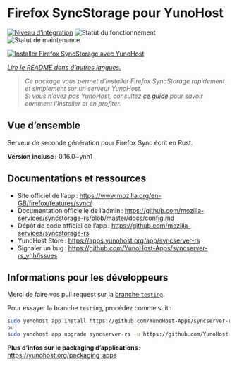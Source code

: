 <!--
Nota bene : ce README est automatiquement généré par <https://github.com/YunoHost/apps/tree/master/tools/readme_generator>
Il NE doit PAS être modifié à la main.
-->

# Firefox SyncStorage pour YunoHost

[![Niveau d’intégration](https://dash.yunohost.org/integration/syncserver-rs.svg)](https://dash.yunohost.org/appci/app/syncserver-rs) ![Statut du fonctionnement](https://ci-apps.yunohost.org/ci/badges/syncserver-rs.status.svg) ![Statut de maintenance](https://ci-apps.yunohost.org/ci/badges/syncserver-rs.maintain.svg)

[![Installer Firefox SyncStorage avec YunoHost](https://install-app.yunohost.org/install-with-yunohost.svg)](https://install-app.yunohost.org/?app=syncserver-rs)

*[Lire le README dans d'autres langues.](./ALL_README.md)*

> *Ce package vous permet d’installer Firefox SyncStorage rapidement et simplement sur un serveur YunoHost.*  
> *Si vous n’avez pas YunoHost, consultez [ce guide](https://yunohost.org/install) pour savoir comment l’installer et en profiter.*

## Vue d’ensemble

Serveur de seconde génération pour Firefox Sync écrit en Rust.

**Version incluse :** 0.16.0~ynh1
## Documentations et ressources

- Site officiel de l’app : <https://www.mozilla.org/en-GB/firefox/features/sync/>
- Documentation officielle de l’admin : <https://github.com/mozilla-services/syncstorage-rs/blob/master/docs/config.md>
- Dépôt de code officiel de l’app : <https://github.com/mozilla-services/syncstorage-rs>
- YunoHost Store : <https://apps.yunohost.org/app/syncserver-rs>
- Signaler un bug : <https://github.com/YunoHost-Apps/syncserver-rs_ynh/issues>

## Informations pour les développeurs

Merci de faire vos pull request sur la [branche `testing`](https://github.com/YunoHost-Apps/syncserver-rs_ynh/tree/testing).

Pour essayer la branche `testing`, procédez comme suit :

```bash
sudo yunohost app install https://github.com/YunoHost-Apps/syncserver-rs_ynh/tree/testing --debug
ou
sudo yunohost app upgrade syncserver-rs -u https://github.com/YunoHost-Apps/syncserver-rs_ynh/tree/testing --debug
```

**Plus d’infos sur le packaging d’applications :** <https://yunohost.org/packaging_apps>
